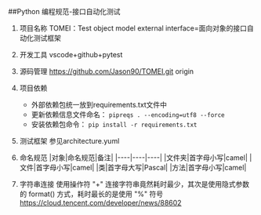 ##Python 编程规范-接口自动化测试

1. 项目名称
   TOMEI：Test object model external interface=面向对象的接口自动化测试框架

2. 开发工具
    vscode+github+pytest

3. 源码管理
   https://github.com/Jason90/TOMEI.git
   origin

4. 项目依赖
    - 外部依赖包统一放到requirements.txt文件中
    - 更新依赖信息文件命名：
    `pipreqs . --encoding=utf8 --force`
    - 安装依赖包命令：
    `pip install -r requirements.txt`

5. 测试框架
    参见architecture.yuml

6. 命名规范
   |对象|命名规范|备注|
   |----|----|----|
   |文件夹|首字母小写|camel|
   |文件|首字母小写|camel|
   |类|首字母大写|Pascal|
   |方法|首字母小写|camel|
7. 字符串连接
    使用操作符 "+" 连接字符串竟然耗时最少，其次是使用隐式参数的 format() 方式，耗时最长的是使用 "%" 符号
    https://cloud.tencent.com/developer/news/88602

